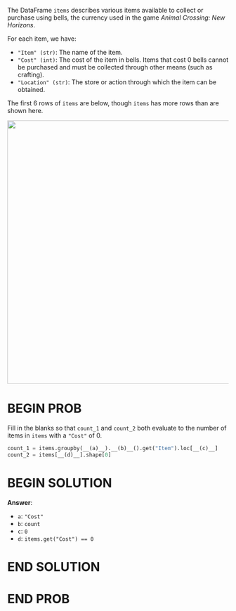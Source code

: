 The DataFrame `items` describes various items available to collect or purchase using bells, the currency used in the game _Animal Crossing: New Horizons_.

For each item, we have:

- `"Item" (str)`: The name of the item.
- `"Cost" (int)`: The cost of the item in bells. Items that cost 0 bells cannot be purchased and must be collected through other means (such as crafting).
- `"Location" (str)`: The store or action through which the item can be obtained.

The first 6 rows of `items` are below, though `items` has more rows than are shown here.

<center><img src="../assets/images/disc04/items.png" width=600></center>

# BEGIN PROB

Fill in the blanks so that `count_1` and `count_2` both evaluate to the
number of items in `items` with a `"Cost"` of 0.

```py
count_1 = items.groupby(__(a)__).__(b)__().get("Item").loc[__(c)__]
count_2 = items[__(d)__].shape[0]
```

# BEGIN SOLUTION

**Answer**:

- `a`: `"Cost"`
- `b`: `count`
- `c`: `0`
- `d`: `items.get("Cost") == 0`

# END SOLUTION

# END PROB
